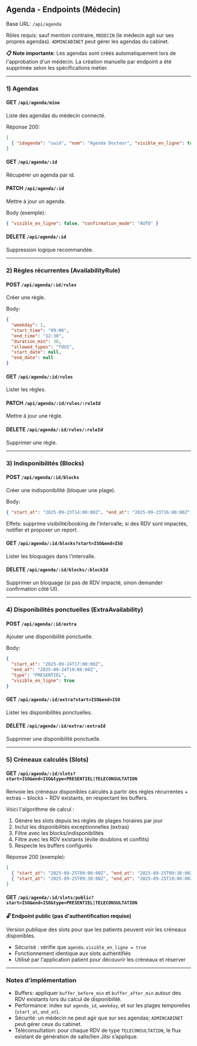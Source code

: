 ## Agenda - Endpoints (Médecin)

Base URL: `/api/agenda`

Rôles requis: sauf mention contraire, `MEDECIN` (le médecin agit sur ses propres agendas). `ADMINCABINET` peut gérer les agendas du cabinet.

**📋 Note importante**: Les agendas sont créés automatiquement lors de l'approbation d'un médecin. La création manuelle par endpoint a été supprimée selon les spécifications métier.

---

### 1) Agendas

#### GET `/api/agenda/mine`
Liste des agendas du médecin connecté.

Réponse 200:
```json
[
  { "idagenda": "uuid", "nom": "Agenda Docteur", "visible_en_ligne": true, "timezone": "Africa/Abidjan" }
]
```

#### GET `/api/agenda/:id`
Récupérer un agenda par id.

#### PATCH `/api/agenda/:id`
Mettre à jour un agenda.

Body (exemple):
```json
{ "visible_en_ligne": false, "confirmation_mode": "AUTO" }
```

#### DELETE `/api/agenda/:id`
Suppression logique recommandée.

---

### 2) Règles récurrentes (AvailabilityRule)

#### POST `/api/agenda/:id/rules`
Créer une règle.

Body:
```json
{
  "weekday": 1,
  "start_time": "09:00",
  "end_time": "12:30",
  "duration_min": 30,
  "allowed_types": "TOUS",
  "start_date": null,
  "end_date": null
}
```

#### GET `/api/agenda/:id/rules`
Lister les règles.

#### PATCH `/api/agenda/:id/rules/:ruleId`
Mettre à jour une règle.

#### DELETE `/api/agenda/:id/rules/:ruleId`
Supprimer une règle.

---

### 3) Indisponibilités (Blocks)

#### POST `/api/agenda/:id/blocks`
Créer une indisponibilité (bloquer une plage).

Body:
```json
{ "start_at": "2025-09-23T14:00:00Z", "end_at": "2025-09-23T16:00:00Z", "reason": "Réunion" }
```

Effets: supprime visibilité/booking de l’intervalle; si des RDV sont impactés, notifier et proposer un report.

#### GET `/api/agenda/:id/blocks?start=ISO&end=ISO`
Lister les bloquages dans l’intervalle.

#### DELETE `/api/agenda/:id/blocks/:blockId`
Supprimer un bloquage (si pas de RDV impacté, sinon demander confirmation côté UI).

---

### 4) Disponibilités ponctuelles (ExtraAvailability)

#### POST `/api/agenda/:id/extra`
Ajouter une disponibilité ponctuelle.

Body:
```json
{
  "start_at": "2025-09-24T17:00:00Z",
  "end_at": "2025-09-24T19:00:00Z",
  "type": "PRESENTIEL",
  "visible_en_ligne": true
}
```

#### GET `/api/agenda/:id/extra?start=ISO&end=ISO`
Lister les disponibilités ponctuelles.

#### DELETE `/api/agenda/:id/extra/:extraId`
Supprimer une disponibilité ponctuelle.

---

### 5) Créneaux calculés (Slots)

#### GET `/api/agenda/:id/slots?start=ISO&end=ISO&type=PRESENTIEL|TELECONSULTATION`
Renvoie les créneaux disponibles calculés à partir des règles récurrentes + extras − blocks − RDV existants, en respectant les buffers.

Voici l'algorithme de calcul :
1. Génère les slots depuis les règles de plages horaires par jour
2. Inclut les disponibilités exceptionnelles (extras)
3. Filtre avec les blocks/indisponibilités
4. Filtre avec les RDV existants (évite doublons et conflits)
5. Respecte les buffers configurés

Réponse 200 (exemple):
```json
[
  { "start_at": "2025-09-25T09:00:00Z", "end_at": "2025-09-25T09:30:00Z", "type": "PRESENTIEL", "visible_en_ligne": true },
  { "start_at": "2025-09-25T09:30:00Z", "end_at": "2025-09-25T10:00:00Z", "type": "PRESENTIEL", "visible_en_ligne": true }
]
```

#### GET `/api/agenda/:id/slots/public?start=ISO&end=ISO&type=PRESENTIEL|TELECONSULTATION`
**🔓 Endpoint public (pas d'authentification requise)**

Version publique des slots pour que les patients peuvent voir les créneaux disponibles.
- Sécurisé : vérifie que `agenda.visible_en_ligne = true`
- Fonctionnement identique aux slots authentifiés
- Utilisé par l'application patient pour découvrir les créneaux et réserver

---

### Notes d’implémentation
- Buffers: appliquer `buffer_before_min` et `buffer_after_min` autour des RDV existants lors du calcul de disponibilité.
- Performance: index sur `agenda_id`, `weekday`, et sur les plages temporelles (`start_at`, `end_at`).
- Sécurité: un médecin ne peut agir que sur ses agendas; `ADMINCABINET` peut gérer ceux du cabinet.
- Téléconsultation: pour chaque RDV de type `TELECONSULTATION`, le flux existant de génération de salle/lien Jitsi s’applique.
